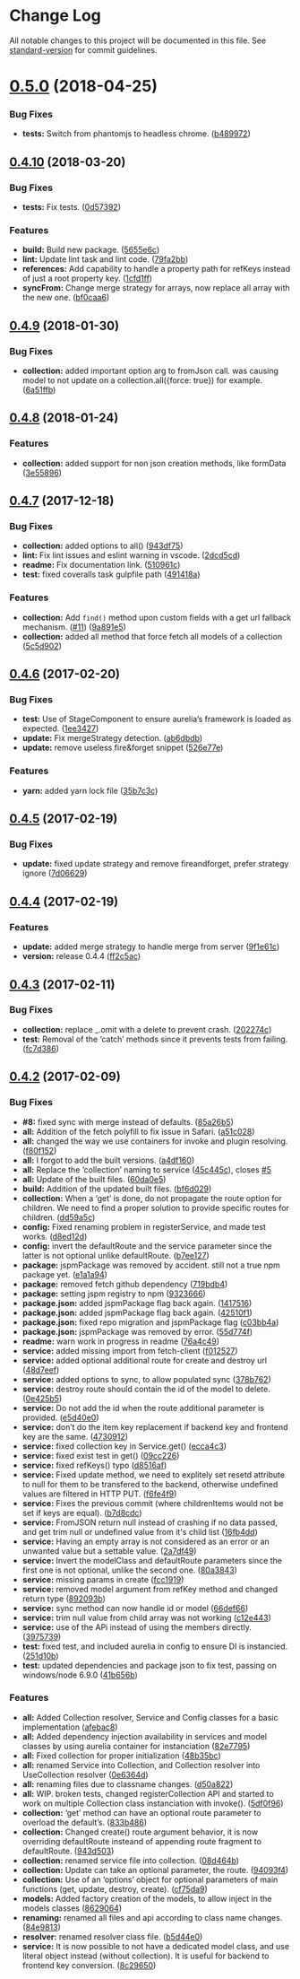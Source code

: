 # Change Log

All notable changes to this project will be documented in this file. See [standard-version](https://github.com/conventional-changelog/standard-version) for commit guidelines.

<a name="0.5.0"></a>
# [0.5.0](https://github.com/atomictech/aurelia-collection/compare/v0.4.10...v0.5.0) (2018-04-25)


### Bug Fixes

* **tests:** Switch from phantomjs to headless chrome. ([b489972](https://github.com/atomictech/aurelia-collection/commit/b489972))



<a name="0.4.10"></a>
## [0.4.10](https://github.com/atomictech/aurelia-collection/compare/v0.4.9...v0.4.10) (2018-03-20)


### Bug Fixes

* **tests:** Fix tests. ([0d57392](https://github.com/atomictech/aurelia-collection/commit/0d57392))


### Features

* **build:** Build new package. ([5655e6c](https://github.com/atomictech/aurelia-collection/commit/5655e6c))
* **lint:** Update lint task and lint code. ([79fa2bb](https://github.com/atomictech/aurelia-collection/commit/79fa2bb))
* **references:** Add capability to handle a property path for refKeys instead of just a root property key. ([1cfd1ff](https://github.com/atomictech/aurelia-collection/commit/1cfd1ff))
* **syncFrom:** Change merge strategy for arrays, now replace all array with the new one. ([bf0caa6](https://github.com/atomictech/aurelia-collection/commit/bf0caa6))



<a name="0.4.9"></a>
## [0.4.9](https://github.com/atomictech/aurelia-collection/compare/v0.4.8...v0.4.9) (2018-01-30)


### Bug Fixes

* **collection:** added important option arg to fromJson call. was causing model to not update on a collection.all({force: true}) for example. ([6a51ffb](https://github.com/atomictech/aurelia-collection/commit/6a51ffb))



<a name="0.4.8"></a>
## [0.4.8](https://github.com/atomictech/aurelia-collection/compare/v0.4.7...v0.4.8) (2018-01-24)


### Features

* **collection:** added support for non json creation methods, like formData ([3e55896](https://github.com/atomictech/aurelia-collection/commit/3e55896))



<a name="0.4.7"></a>
## [0.4.7](https://github.com/atomictech/aurelia-collection/compare/v0.4.6...v0.4.7) (2017-12-18)


### Bug Fixes

* **collection:** added options to all() ([943df75](https://github.com/atomictech/aurelia-collection/commit/943df75))
* **lint:** Fix lint issues and eslint warning in vscode. ([2dcd5cd](https://github.com/atomictech/aurelia-collection/commit/2dcd5cd))
* **readme:** Fix documentation link. ([510961c](https://github.com/atomictech/aurelia-collection/commit/510961c))
* **test:** fixed coveralls task gulpfile path ([491418a](https://github.com/atomictech/aurelia-collection/commit/491418a))


### Features

* **collection:** Add `find()` method upon custom fields with a get url fallback mechanism. ([#11](https://github.com/atomictech/aurelia-collection/issues/11)) ([9a891e5](https://github.com/atomictech/aurelia-collection/commit/9a891e5))
* **collection:** added all method that force fetch all models of a collection ([5c5d902](https://github.com/atomictech/aurelia-collection/commit/5c5d902))



<a name="0.4.6"></a>
## [0.4.6](https://github.com/atomictech/aurelia-collection/compare/v0.4.5...v0.4.6) (2017-02-20)


### Bug Fixes

* **test:** Use of StageComponent to ensure aurelia’s framework is loaded as expected. ([1ee3427](https://github.com/atomictech/aurelia-collection/commit/1ee3427))
* **update:** Fix mergeStrategy detection. ([ab6dbdb](https://github.com/atomictech/aurelia-collection/commit/ab6dbdb))
* **update:** remove useless fire&forget snippet ([526e77e](https://github.com/atomictech/aurelia-collection/commit/526e77e))


### Features

* **yarn:** added yarn lock file ([35b7c3c](https://github.com/atomictech/aurelia-collection/commit/35b7c3c))



<a name="0.4.5"></a>
## [0.4.5](https://github.com/atomictech/aurelia-collection/compare/v0.4.4...v0.4.5) (2017-02-19)


### Bug Fixes

* **update:** fixed update strategy and remove fireandforget, prefer strategy ignore ([7d06629](https://github.com/atomictech/aurelia-collection/commit/7d06629))



<a name="0.4.4"></a>
## [0.4.4](https://github.com/atomictech/aurelia-collection/compare/v0.4.3...v0.4.4) (2017-02-19)


### Features

* **update:** added merge strategy to handle merge from server ([9f1e61c](https://github.com/atomictech/aurelia-collection/commit/9f1e61c))
* **version:** release 0.4.4 ([ff2c5ac](https://github.com/atomictech/aurelia-collection/commit/ff2c5ac))



<a name="0.4.3"></a>
## [0.4.3](https://github.com/atomictech/aurelia-collection/compare/0.4.2...v0.4.3) (2017-02-11)


### Bug Fixes

* **collection:** replace _.omit with a delete to prevent crash. ([202274c](https://github.com/atomictech/aurelia-collection/commit/202274c))
* **test:** Removal of the ‘catch’ methods since it prevents tests from failing. ([fc7d386](https://github.com/atomictech/aurelia-collection/commit/fc7d386))



<a name="0.4.2"></a>
## [0.4.2](https://github.com/atomictech/aurelia-collection/compare/afebac8...0.4.2) (2017-02-09)


### Bug Fixes

* **#8:** fixed sync with merge instead of defaults. ([85a26b5](https://github.com/atomictech/aurelia-collection/commit/85a26b5))
* **all:** Addition of the fetch polyfill to fix issue in Safari. ([a51c028](https://github.com/atomictech/aurelia-collection/commit/a51c028))
* **all:** changed the way we use containers for invoke and plugin resolving. ([f80f152](https://github.com/atomictech/aurelia-collection/commit/f80f152))
* **all:** I forgot to add the built versions. ([a4df160](https://github.com/atomictech/aurelia-collection/commit/a4df160))
* **all:** Replace the ‘collection’ naming to service ([45c445c](https://github.com/atomictech/aurelia-collection/commit/45c445c)), closes [#5](https://github.com/atomictech/aurelia-collection/issues/5)
* **all:** Update of the built files. ([60da0e5](https://github.com/atomictech/aurelia-collection/commit/60da0e5))
* **build:** Addition of the updated built files. ([bf6d029](https://github.com/atomictech/aurelia-collection/commit/bf6d029))
* **collection:** When a ‘get’ is done, do not propagate the route option for children. We need to find a proper solution to provide specific routes for children. ([dd59a5c](https://github.com/atomictech/aurelia-collection/commit/dd59a5c))
* **config:** Fixed renaming problem in registerService, and made test works. ([d8ed12d](https://github.com/atomictech/aurelia-collection/commit/d8ed12d))
* **config:** invert the defaultRoute and the service parameter since the latter is not optional unlike defaultRoute. ([b7ee127](https://github.com/atomictech/aurelia-collection/commit/b7ee127))
* **package:** jspmPackage was removed by accident. still not a true npm package yet. ([e1a1a94](https://github.com/atomictech/aurelia-collection/commit/e1a1a94))
* **package:** removed fetch github dependency ([719bdb4](https://github.com/atomictech/aurelia-collection/commit/719bdb4))
* **package:** setting jspm registry to npm ([9323666](https://github.com/atomictech/aurelia-collection/commit/9323666))
* **package.json:** added jspmPackage flag back again. ([1417516](https://github.com/atomictech/aurelia-collection/commit/1417516))
* **package.json:** added jspmPackage flag back again. ([42510f1](https://github.com/atomictech/aurelia-collection/commit/42510f1))
* **package.json:** fixed repo migration and jspmPackage flag ([c03bb4a](https://github.com/atomictech/aurelia-collection/commit/c03bb4a))
* **package.json:** jspmPackage was removed by error. ([55d774f](https://github.com/atomictech/aurelia-collection/commit/55d774f))
* **readme:** warn work in progress in readme ([76a4c49](https://github.com/atomictech/aurelia-collection/commit/76a4c49))
* **service:** added missing import from fetch-client ([f012527](https://github.com/atomictech/aurelia-collection/commit/f012527))
* **service:** added optional additional route for create and destroy url ([48d7eef](https://github.com/atomictech/aurelia-collection/commit/48d7eef))
* **service:** added options to sync, to allow populated sync ([378b762](https://github.com/atomictech/aurelia-collection/commit/378b762))
* **service:** destroy route should contain the id of the model to delete. ([0e425b5](https://github.com/atomictech/aurelia-collection/commit/0e425b5))
* **service:** Do not add the id when the route additional parameter is provided. ([e5d40e0](https://github.com/atomictech/aurelia-collection/commit/e5d40e0))
* **service:** don’t do the item key replacement if backend key and frontend key are the same. ([4730912](https://github.com/atomictech/aurelia-collection/commit/4730912))
* **service:** fixed collection key in Service.get() ([ecca4c3](https://github.com/atomictech/aurelia-collection/commit/ecca4c3))
* **service:** fixed exist test in get() ([09cc226](https://github.com/atomictech/aurelia-collection/commit/09cc226))
* **service:** fixed refKeys() typo ([d8516af](https://github.com/atomictech/aurelia-collection/commit/d8516af))
* **service:** Fixed update method, we need to explitely set resetd attribute to null for them to be transfered to the backend, otherwise undefined values are filtered in HTTP PUT. ([f6fe4f9](https://github.com/atomictech/aurelia-collection/commit/f6fe4f9))
* **service:** Fixes the previous commit (where childrenItems would not be set if keys are equal). ([b7d8cdc](https://github.com/atomictech/aurelia-collection/commit/b7d8cdc))
* **service:** FromJSON return null instead of crashing if no data passed, and get trim null or undefined value from it's child list ([16fb4dd](https://github.com/atomictech/aurelia-collection/commit/16fb4dd))
* **service:** Having an empty array is not considered as an error or an unwanted value but a settable value. ([2a7df49](https://github.com/atomictech/aurelia-collection/commit/2a7df49))
* **service:** Invert the modelClass and defaultRoute parameters since the first one is not optional, unlike the second one. ([80a3843](https://github.com/atomictech/aurelia-collection/commit/80a3843))
* **service:** missing params in create ([fcc1919](https://github.com/atomictech/aurelia-collection/commit/fcc1919))
* **service:** removed model argument from refKey method and changed return type ([892093b](https://github.com/atomictech/aurelia-collection/commit/892093b))
* **service:** sync method can now handle id or model ([66def66](https://github.com/atomictech/aurelia-collection/commit/66def66))
* **service:** trim null value from child array was not working ([c12e443](https://github.com/atomictech/aurelia-collection/commit/c12e443))
* **service:** use of the APi instead of using the members directly. ([3975739](https://github.com/atomictech/aurelia-collection/commit/3975739))
* **test:** fixed test, and included aurelia in config to ensure DI is instancied. ([251d10b](https://github.com/atomictech/aurelia-collection/commit/251d10b))
* **test:** updated dependencies and package json to fix test, passing on windows/node 6.9.0 ([41b656b](https://github.com/atomictech/aurelia-collection/commit/41b656b))


### Features

* **all:** Added Collection resolver, Service and Config classes for a basic implementation ([afebac8](https://github.com/atomictech/aurelia-collection/commit/afebac8))
* **all:** Added dependency injection availability in services and model classes by using aurelia container for instanciation ([82e7795](https://github.com/atomictech/aurelia-collection/commit/82e7795))
* **all:** Fixed collection for proper initialization ([48b35bc](https://github.com/atomictech/aurelia-collection/commit/48b35bc))
* **all:** renamed Service into Collection, and Collection resolver into UseCollection resolver ([0e6364d](https://github.com/atomictech/aurelia-collection/commit/0e6364d))
* **all:** renaming files due to classname changes. ([d50a822](https://github.com/atomictech/aurelia-collection/commit/d50a822))
* **all:** WIP. broken tests, changed registerCollection API and started to work on multiple Collection class instanciation with invoke(). ([5df0f96](https://github.com/atomictech/aurelia-collection/commit/5df0f96))
* **collection:** ‘get’ method can have an optional route parameter to overload the default’s. ([833b486](https://github.com/atomictech/aurelia-collection/commit/833b486))
* **collection:** Changed create() route argument behavior, it is now overriding defaultRoute insteand of appending route fragment to defaultRoute. ([943d503](https://github.com/atomictech/aurelia-collection/commit/943d503))
* **collection:** renamed service file into collection. ([08d464b](https://github.com/atomictech/aurelia-collection/commit/08d464b))
* **collection:** Update can take an optional parameter, the route. ([94093f4](https://github.com/atomictech/aurelia-collection/commit/94093f4))
* **collection:** Use of an ‘options’ object for optional parameters of main functions (get, update, destroy, create). ([cf75da9](https://github.com/atomictech/aurelia-collection/commit/cf75da9))
* **models:** Added factory creation of the models, to allow inject in the models classes ([8629064](https://github.com/atomictech/aurelia-collection/commit/8629064))
* **renaming:** renamed all files and api according to class name changes. ([84e9813](https://github.com/atomictech/aurelia-collection/commit/84e9813))
* **resolver:** renamed resolver class file. ([b5d44e0](https://github.com/atomictech/aurelia-collection/commit/b5d44e0))
* **service:** It is now possible to not have a dedicated model class, and use literal object instead (without collection). It is useful for backend to frontend key conversion. ([8c29650](https://github.com/atomictech/aurelia-collection/commit/8c29650))
